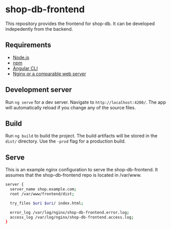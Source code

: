 # shop-db-frontend

This repository provides the frontend for shop-db. It can be developed
indepedently from the backend.

## Requirements
* [Node.js](https://nodejs.org/en/download/package-manager/)
* [npm](https://www.npmjs.com/get-npm)
* [Angular CLI](https://angular.io/guide/quickstart)
* [Nginx or a comparable web server](https://www.nginx.com/resources/wiki/start/topics/tutorials/install/)

## Development server

Run `ng serve` for a dev server. Navigate to `http://localhost:4200/`.
The app will automatically reload if you change any of the source files.

## Build

Run `ng build` to build the project. The build artifacts will be stored in
the `dist/` directory. Use the `-prod` flag for a production build.

## Serve

This is an example nginx configuration to serve the shop-db-frontend.
It assumes that the shop-db-frontend repo is located in /var/www.

```bash
server {
  server_name shop.example.com;
  root /var/www/frontend/dist;

  try_files $uri $uri/ index.html;

  error_log /var/log/nginx/shop-db-frontend.error.log;
  access_log /var/log/nginx/shop-db-frontend.access.log;
}
```
